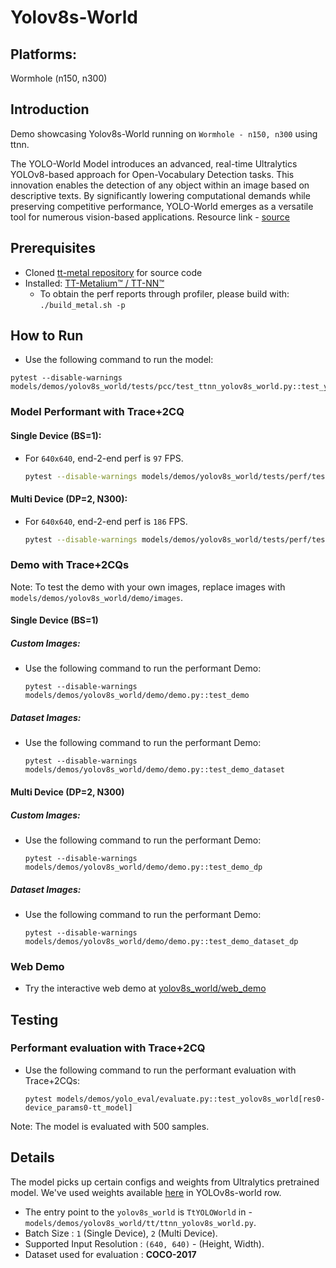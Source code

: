 # Yolov8s-World

## Platforms:
Wormhole (n150, n300)

## Introduction
Demo showcasing Yolov8s-World running on `Wormhole - n150, n300` using ttnn.

The YOLO-World Model introduces an advanced, real-time Ultralytics YOLOv8-based approach for Open-Vocabulary Detection tasks. This innovation enables the detection of any object within an image based on descriptive texts. By significantly lowering computational demands while preserving competitive performance, YOLO-World emerges as a versatile tool for numerous vision-based applications. Resource link - [source](https://github.com/ultralytics/ultralytics/blob/main/ultralytics/models/yolo/model.py)

## Prerequisites
- Cloned [tt-metal repository](https://github.com/tenstorrent/tt-metal) for source code
- Installed: [TT-Metalium™ / TT-NN™](https://github.com/tenstorrent/tt-metal/blob/main/INSTALLING.md)
  - To obtain the perf reports through profiler, please build with: `./build_metal.sh -p`

## How to Run
- Use the following command to run the model:
```
pytest --disable-warnings models/demos/yolov8s_world/tests/pcc/test_ttnn_yolov8s_world.py::test_yolo_model
```

### Model Performant with Trace+2CQ
#### Single Device (BS=1):
- For `640x640`, end-2-end perf is `97` FPS.
  ```bash
  pytest --disable-warnings models/demos/yolov8s_world/tests/perf/test_perf_yolov8s_world.py::test_perf_yolov8s_world
  ```

#### Multi Device (DP=2, N300):
- For `640x640`, end-2-end perf is `186` FPS.
  ```bash
  pytest --disable-warnings models/demos/yolov8s_world/tests/perf/test_perf_yolov8s_world.py::test_perf_yolov8s_world_dp
  ```

### Demo with Trace+2CQs
Note: To test the demo with your own images, replace images with `models/demos/yolov8s_world/demo/images`.

#### Single Device (BS=1)
##### Custom Images:
- Use the following command to run the performant Demo:
  ```
  pytest --disable-warnings models/demos/yolov8s_world/demo/demo.py::test_demo
  ```

##### Dataset Images:
- Use the following command to run the performant Demo:
  ```
  pytest --disable-warnings models/demos/yolov8s_world/demo/demo.py::test_demo_dataset
  ```

#### Multi Device (DP=2, N300)
##### Custom Images:
- Use the following command to run the performant Demo:
  ```
  pytest --disable-warnings models/demos/yolov8s_world/demo/demo.py::test_demo_dp
  ```

##### Dataset Images:
- Use the following command to run the performant Demo:
  ```
  pytest --disable-warnings models/demos/yolov8s_world/demo/demo.py::test_demo_dataset_dp
  ```

### Web Demo
- Try the interactive web demo at [yolov8s_world/web_demo](https://github.com/tenstorrent/tt-metal/blob/main/models/demos/yolov8s_world/web_demo/README.md)

## Testing
### Performant evaluation with Trace+2CQ
- Use the following command to run the performant evaluation with Trace+2CQs:
  ```
  pytest models/demos/yolo_eval/evaluate.py::test_yolov8s_world[res0-device_params0-tt_model]
  ```
Note: The model is evaluated with 500 samples.

## Details
The model picks up certain configs and weights from Ultralytics pretrained model. We've used weights available [here](https://docs.ultralytics.com/models/yolo-world/#available-models-supported-tasks-and-operating-modes) in YOLOv8s-world row.

- The entry point to the `yolov8s_world` is `TtYOLOWorld` in - `models/demos/yolov8s_world/tt/ttnn_yolov8s_world.py`.
- Batch Size : `1` (Single Device), `2` (Multi Device).
- Supported Input Resolution : `(640, 640)` - (Height, Width).
- Dataset used for evaluation : **COCO-2017**
